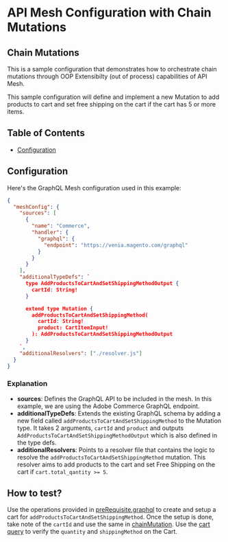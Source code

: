 # API Mesh Configuration with Chain Mutations

## Chain Mutations

This is a sample configuration that demonstrates how to orchestrate chain mutations through OOP Extensibilty (out of process) capabilities of API Mesh.

This sample configuration will define and implement a new Mutation to add products to cart and set free shipping on the cart if the cart has 5 or more items.

## Table of Contents

- [Configuration](#configuration)

## Configuration

Here's the GraphQL Mesh configuration used in this example:

```json
{
  "meshConfig": {
    "sources": [
      {
        "name": "Commerce",
        "handler": {
          "graphql": {
            "endpoint": "https://venia.magento.com/graphql"
          }
        }
      }
    ],
    "additionalTypeDefs": `
      type AddProductsToCartAndSetShippingMethodOutput {
        cartId: String!
      }

      extend type Mutation {
        addProductsToCartAndSetShippingMethod(
          cartId: String!
          product: CartItemInput!
        ): AddProductsToCartAndSetShippingMethodOutput
      }
    `,
    "additionalResolvers": ["./resolver.js"]
  }
}
```

### Explanation

- **sources**: Defines the GraphQL API to be included in the mesh. In this example, we are using the Adobe Commerce GraphQL endpoint.
- **additionalTypeDefs**: Extends the existing GraphQL schema by adding a new field called `addProductsToCartAndSetShippingMethod` to the Mutation type. It takes 2 arguments, `cartId` and `product` and outputs `AddProductsToCartAndSetShippingMethodOutput` which is also defined in the type defs.
- **additionalResolvers**: Points to a resolver file that contains the logic to resolve the `addProductsToCartAndSetShippingMethod` mutation. This resolver aims to add products to the cart and set Free Shipping on the cart if `cart.total_qantity >= 5`.

## How to test?

Use the operations provided in [preRequisite.graphql](./mutations/preRequisite.graphql) to create and setup a cart for `addProductsToCartAndSetShippingMethod`. Once the setup is done, take note of the `cartId` and use the same in [chainMutation](./mutations/chainMutation.graphql). Use the [cart query](./queries/cart.graphql) to verify the `quantity` and `shippingMethod` on the Cart.
